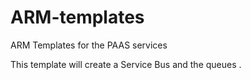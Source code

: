 # ARM-templates
ARM Templates for the PAAS services

This template will create a Service Bus and the queues .
